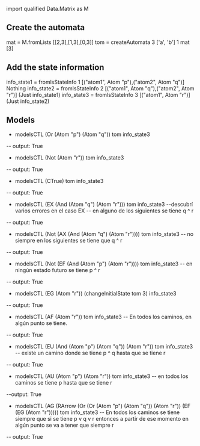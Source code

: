 import qualified Data.Matrix as M

## Create the automata
mat = M.fromLists [[2,3],[1,3],[0,3]]
tom = createAutomata 3 ['a', 'b'] 1 mat [3]

## Add the state information

info_state1 = fromlsStateInfo 1 [("atom1", Atom "p"),("atom2", Atom "q")] Nothing
info_state2 = fromlsStateInfo 2 [("atom1", Atom "q"),("atom2", Atom "r")] (Just info_state1)
info_state3 = fromlsStateInfo 3 [("atom1", Atom "r")] (Just info_state2)

## Models

* modelsCTL (Or (Atom "p") (Atom "q")) tom info_state3

-- output: True


* modelsCTL (Not (Atom "r")) tom info_state3

-- output: True

* modelsCTL (CTrue) tom info_state3

-- output: True

* modelsCTL (EX (And (Atom "q") (Atom "r"))) tom info_state3 --descubrí varios errores en el caso EX
-- en alguno de los siguientes se tiene q ^ r

-- output: True

* modelsCTL (Not (AX (And (Atom "q") (Atom "r")))) tom info_state3
-- no siempre en los siguientes se tiene que q ^ r 

-- output: True

* modelsCTL (Not (EF (And (Atom "p") (Atom "r")))) tom info_state3
-- en ningún estado futuro se tiene p ^ r 

-- output: True

* modelsCTL (EG (Atom "r")) (changeInitialState tom 3) info_state3

-- output: True

* modelsCTL (AF (Atom "r")) tom info_state3
-- En todos los caminos, en algún punto se tiene.

-- output: True

* modelsCTL (EU (And (Atom "p") (Atom "q")) (Atom "r")) tom info_state3
-- existe un camino donde se tiene p ^ q hasta que se tiene r

-- output: True

* modelsCTL (AU (Atom "p") (Atom "r")) tom info_state3
-- en todos los caminos se tiene p hasta que se tiene r

--output: True

* modelsCTL (AG (RArrow (Or (Or (Atom "p") (Atom "q")) (Atom "r")) (EF (EG (Atom "r"))))) tom info_state3
-- En todos los caminos se tiene siempre que si se tiene p v q v r entonces a partir de ese momento en algún punto se va a tener que siempre r

-- output: True
